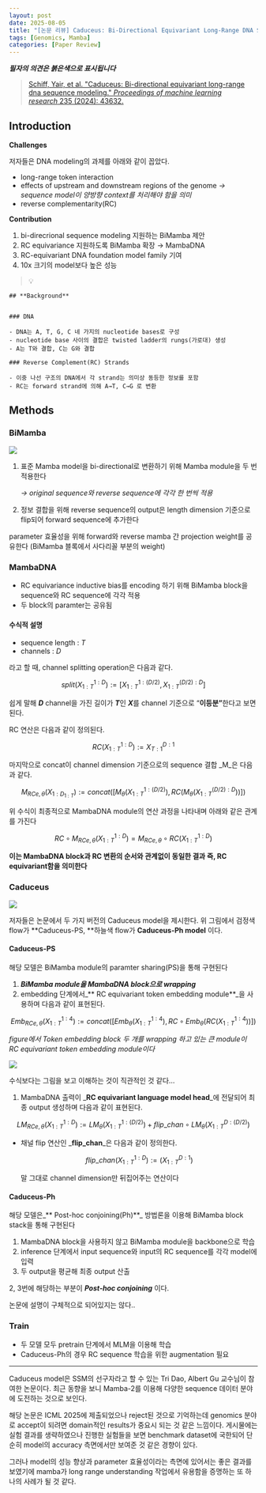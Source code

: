 ```yaml
---
layout: post
date: 2025-08-05
title: "[논문 리뷰] Caduceus: Bi-Directional Equivariant Long-Range DNA Sequence Modeling"
tags: [Genomics, Mamba]
categories: [Paper Review]
---
```


<span class="notion-red">_**필자의 의견은 붉은색으로 표시됩니다**_</span>


> [Schiff, Yair, et al. "Caduceus: Bi-directional equivariant long-range dna sequence modeling." ](https://pmc.ncbi.nlm.nih.gov/articles/PMC12189541/)[_Proceedings of machine learning research_](https://pmc.ncbi.nlm.nih.gov/articles/PMC12189541/)[ 235 (2024): 43632.](https://pmc.ncbi.nlm.nih.gov/articles/PMC12189541/)



## Introduction


**Challenges**


저자들은 DNA modeling의 과제를 아래와 같이 꼽았다.

- long-range token interaction
- effects of upstream and downstream regions of the genome 
_→ sequence model이 양방향 context를 처리해야 함을 의미_
- reverse complementarity(RC)

**Contribution**

1. bi-direcrional sequence modeling 지원하는 BiMamba 제안
1. RC equivariance 지원하도록 BiMamba 확장 → MambaDNA
1. RC-equivariant DNA foundation model family 기여
1. 10x 크기의 model보다 높은 성능

> 💡 


	## **Background**


	### DNA

	- DNA는 A, T, G, C 네 가지의 nucleotide bases로 구성
	- nucleotide base 사이의 결합은 twisted ladder의 rungs(가로대) 생성
	- A는 T와 결합, C는 G와 결합

	### Reverse Complement(RC) Strands

	- 이중 나선 구조의 DNA에서 각 strand는 의미상 동등한 정보를 포함
	- RC는 forward strand에 의해 A→T, C→G 로 변환


## Methods



### BiMamba


![](https://prod-files-secure.s3.us-west-2.amazonaws.com/542b861c-36a8-4051-84e5-8804b6728dba/2c247d59-7815-4980-99f0-8f0d21f445a7/image.png?X-Amz-Algorithm=AWS4-HMAC-SHA256&X-Amz-Content-Sha256=UNSIGNED-PAYLOAD&X-Amz-Credential=ASIAZI2LB466TBRO2R3Z%2F20250919%2Fus-west-2%2Fs3%2Faws4_request&X-Amz-Date=20250919T110108Z&X-Amz-Expires=3600&X-Amz-Security-Token=IQoJb3JpZ2luX2VjEFoaCXVzLXdlc3QtMiJHMEUCIB1Lkwpb6t3DSd28okFRX7zZsRgnmVfO5E4uHcl9w9aPAiEAl9F3FTrE4aohvcOVkC5X7Gstgwvq3w%2BQ%2Bfz5affkIL4qiAQI0%2F%2F%2F%2F%2F%2F%2F%2F%2F%2F%2FARAAGgw2Mzc0MjMxODM4MDUiDBgWCz%2BhAIBhoW0yIyrcA%2Baj5RqxwJiu77yfY6CA2ezzPI6o0KmkzaVXtHHZpoHksPHBKvEA9QKURra0K0pvCHL%2FJHKqiWC5akbkbAS%2BipdtT%2BrYcU6WysXy7NI%2BB6GG%2FJDptxaC7%2B1cY8OGOgTNBUn6fkShE%2FBozthSAHgVFLykS%2BnZsJPhM30h1qMRO5PLmtUo6Zg4DsfbfCJxCb%2FRaUhkmtX0y023eqtV0CNL9w22SAvIwCl142iqjRHV%2B%2FKyVB8%2BmLgtdETb2gzemBkmBadbiizcdjqseQkZ2XEZratKpY3rlp17XCe18gkSXCbbeGOxzaEZPZ1G1q7J%2FqHmHBCR844aJKFZFMrgYduUmjfdFTNc40UpDug2by2XoQqPRUb3CK9UN%2F7BWRelK60WYtbayVW1ZKVJSIJaSidjXuORcw9wFtK7%2Bufrowb6zMoCbI3He5cqzTuO8z1gsOqbxUg6O9rfVa5q4VC84y8jIpi%2BdJHL1I5Mt5bps9oQAixSce3ZGk4v3VMV8gaebV8YcKgvsvBVS4IPe%2Bx1FS0oObS3ykK4UilqQQqxgLw8NZ9Zh2J66Pu2%2F7lPuynoX7ThyxJMYyn22YyYiyFwu13zjskMl2AqSLCPbuH96dkYj6GqA%2BxrQn8I%2F3E0lD%2ByMNPatMYGOqUB0Bgfyg9dX6U12AEBR9mT9vyNiPIoWplG8maIkwn%2B80ELqc1aXyouRQCMi5IsRYCEBgfVDNElugK3AiKcNYVL9ULOs86XjOeOM1jD0710%2B1k4z14xmtdiwcw6Rs6dWG2gcENgPCI5J%2FHMl3Zp2yUmHSlN2ZG3JtrlKxJDn4P1bnLoMV5m8gvwgRt4SFTWpTezeXuWmuO1lVT1LAtbKzIHh%2FE3yBIU&X-Amz-Signature=309a84924605363f9d48cdb8d965f7c9d482415cf78a7883453149c79655adea&X-Amz-SignedHeaders=host&x-amz-checksum-mode=ENABLED&x-id=GetObject)

1. 표준 Mamba model을 bi-directional로 변환하기 위해 Mamba module을 두 번 적용한다

	_→ original sequence와 reverse sequence에 각각 한 번씩 적용_

1. 정보 결합을 위해 reverse sequence의 output은 length dimension 기준으로 flip되어 forward sequence에 추가한다

parameter 효율성을 위해 forward와 reverse mamba 간 projection weight를 공유한다 (BiMamba 블록에서 사다리꼴 부분의 weight)



### MambaDNA

- RC equivariance inductive bias를 encoding 하기 위해 BiMamba block을 sequence와 RC sequence에 각각 적용
- 두 block의 paramter는 공유됨


#### 수식적 설명

- sequence length : _T_
- channels : _D_

라고 할 때,  channel splitting operation은 다음과 같다.


$$
split(X^{1:D}_{1:T}):=[X^{1:(D/2)}_{1:T},X^{(D/2):D}_{1:T}]
$$


<span class="notion-red">쉽게 말해 </span><span class="notion-red">_**D**_</span><span class="notion-red"> channel을 가진 길이가 </span><span class="notion-red">_**T**_</span><span class="notion-red">인 </span><span class="notion-red">_**X**_</span><span class="notion-red">를 channel 기준으로 “</span><span class="notion-red">**이등분”**</span><span class="notion-red">한다고 보면 된다.</span>


RC 연산은 다음과 같이 정의된다.


$$
RC(X^{1:D}_{1:T}):=X^{D:1}_{T:1}
$$


마지막으로 concat이 channel dimension 기준으로의 sequence 결합 _M_은 다음과 같다.


$$
M_{RCe,\theta}(X_{1:D_{1:T}}):=concat([M_{\theta}(X^{1:(D/2)}_{1:T}),RC(M_{\theta}(X^{(D/2):D}_{1:T}))])
$$


위 수식이 최종적으로 MambaDNA module의 연산 과정을 나타내며 아래와 같은 관계를 가진다


$$
RC\circ M_{RCe,\theta}(X^{1:D}_{1:T}) = M_{RCe,\theta} \circ RC(X^{1:D}_{1:T})
$$


**이는 MambaDNA block과 RC 변환의 순서와 관계없이 동일한 결과 즉, RC equivariant함을 의미한다**



### Caduceus


![](https://prod-files-secure.s3.us-west-2.amazonaws.com/542b861c-36a8-4051-84e5-8804b6728dba/f94a60d7-8145-473b-aef9-7c68d3ec604a/image.png?X-Amz-Algorithm=AWS4-HMAC-SHA256&X-Amz-Content-Sha256=UNSIGNED-PAYLOAD&X-Amz-Credential=ASIAZI2LB466TBRO2R3Z%2F20250919%2Fus-west-2%2Fs3%2Faws4_request&X-Amz-Date=20250919T110108Z&X-Amz-Expires=3600&X-Amz-Security-Token=IQoJb3JpZ2luX2VjEFoaCXVzLXdlc3QtMiJHMEUCIB1Lkwpb6t3DSd28okFRX7zZsRgnmVfO5E4uHcl9w9aPAiEAl9F3FTrE4aohvcOVkC5X7Gstgwvq3w%2BQ%2Bfz5affkIL4qiAQI0%2F%2F%2F%2F%2F%2F%2F%2F%2F%2F%2FARAAGgw2Mzc0MjMxODM4MDUiDBgWCz%2BhAIBhoW0yIyrcA%2Baj5RqxwJiu77yfY6CA2ezzPI6o0KmkzaVXtHHZpoHksPHBKvEA9QKURra0K0pvCHL%2FJHKqiWC5akbkbAS%2BipdtT%2BrYcU6WysXy7NI%2BB6GG%2FJDptxaC7%2B1cY8OGOgTNBUn6fkShE%2FBozthSAHgVFLykS%2BnZsJPhM30h1qMRO5PLmtUo6Zg4DsfbfCJxCb%2FRaUhkmtX0y023eqtV0CNL9w22SAvIwCl142iqjRHV%2B%2FKyVB8%2BmLgtdETb2gzemBkmBadbiizcdjqseQkZ2XEZratKpY3rlp17XCe18gkSXCbbeGOxzaEZPZ1G1q7J%2FqHmHBCR844aJKFZFMrgYduUmjfdFTNc40UpDug2by2XoQqPRUb3CK9UN%2F7BWRelK60WYtbayVW1ZKVJSIJaSidjXuORcw9wFtK7%2Bufrowb6zMoCbI3He5cqzTuO8z1gsOqbxUg6O9rfVa5q4VC84y8jIpi%2BdJHL1I5Mt5bps9oQAixSce3ZGk4v3VMV8gaebV8YcKgvsvBVS4IPe%2Bx1FS0oObS3ykK4UilqQQqxgLw8NZ9Zh2J66Pu2%2F7lPuynoX7ThyxJMYyn22YyYiyFwu13zjskMl2AqSLCPbuH96dkYj6GqA%2BxrQn8I%2F3E0lD%2ByMNPatMYGOqUB0Bgfyg9dX6U12AEBR9mT9vyNiPIoWplG8maIkwn%2B80ELqc1aXyouRQCMi5IsRYCEBgfVDNElugK3AiKcNYVL9ULOs86XjOeOM1jD0710%2B1k4z14xmtdiwcw6Rs6dWG2gcENgPCI5J%2FHMl3Zp2yUmHSlN2ZG3JtrlKxJDn4P1bnLoMV5m8gvwgRt4SFTWpTezeXuWmuO1lVT1LAtbKzIHh%2FE3yBIU&X-Amz-Signature=936e32446f96c20969a9c8df918e607cb2101430f43a713a137744e652a69143&X-Amz-SignedHeaders=host&x-amz-checksum-mode=ENABLED&x-id=GetObject)


저자들은 논문에서 두 가지 버전의 Caduceus model을 제시한다. 위 그림에서 검정색 flow가 **Caduceus-PS, **하늘색 flow가 **Caduceus-Ph model** 이다.



#### Caduceus-PS


해당 모델은 BiMamba module의 paramter sharing(PS)을 통해 구현된다

1. _**BiMamba module을 MambaDNA block으로 wrapping**_
1. embedding 단계에서_** RC equivariant token embedding module**_을 사용하며 다음과 같이 표현된다.

$$
Emb_{RCe,\theta}(X^{1:4}_{1:T}):=concat([Emb_{\theta}(X^{1:4}_{1:T}),RC \circ Emb_{\theta}(RC(X^{1:4}_{1:T}))])
$$


_figure에서 Token embedding block 두 개를 wrapping 하고 있는 큰 module이 RC equivariant token embedding module이다_


![](https://prod-files-secure.s3.us-west-2.amazonaws.com/542b861c-36a8-4051-84e5-8804b6728dba/b175e4da-71eb-4e91-8c23-a06dabe673c9/image.png?X-Amz-Algorithm=AWS4-HMAC-SHA256&X-Amz-Content-Sha256=UNSIGNED-PAYLOAD&X-Amz-Credential=ASIAZI2LB466TBRO2R3Z%2F20250919%2Fus-west-2%2Fs3%2Faws4_request&X-Amz-Date=20250919T110109Z&X-Amz-Expires=3600&X-Amz-Security-Token=IQoJb3JpZ2luX2VjEFoaCXVzLXdlc3QtMiJHMEUCIB1Lkwpb6t3DSd28okFRX7zZsRgnmVfO5E4uHcl9w9aPAiEAl9F3FTrE4aohvcOVkC5X7Gstgwvq3w%2BQ%2Bfz5affkIL4qiAQI0%2F%2F%2F%2F%2F%2F%2F%2F%2F%2F%2FARAAGgw2Mzc0MjMxODM4MDUiDBgWCz%2BhAIBhoW0yIyrcA%2Baj5RqxwJiu77yfY6CA2ezzPI6o0KmkzaVXtHHZpoHksPHBKvEA9QKURra0K0pvCHL%2FJHKqiWC5akbkbAS%2BipdtT%2BrYcU6WysXy7NI%2BB6GG%2FJDptxaC7%2B1cY8OGOgTNBUn6fkShE%2FBozthSAHgVFLykS%2BnZsJPhM30h1qMRO5PLmtUo6Zg4DsfbfCJxCb%2FRaUhkmtX0y023eqtV0CNL9w22SAvIwCl142iqjRHV%2B%2FKyVB8%2BmLgtdETb2gzemBkmBadbiizcdjqseQkZ2XEZratKpY3rlp17XCe18gkSXCbbeGOxzaEZPZ1G1q7J%2FqHmHBCR844aJKFZFMrgYduUmjfdFTNc40UpDug2by2XoQqPRUb3CK9UN%2F7BWRelK60WYtbayVW1ZKVJSIJaSidjXuORcw9wFtK7%2Bufrowb6zMoCbI3He5cqzTuO8z1gsOqbxUg6O9rfVa5q4VC84y8jIpi%2BdJHL1I5Mt5bps9oQAixSce3ZGk4v3VMV8gaebV8YcKgvsvBVS4IPe%2Bx1FS0oObS3ykK4UilqQQqxgLw8NZ9Zh2J66Pu2%2F7lPuynoX7ThyxJMYyn22YyYiyFwu13zjskMl2AqSLCPbuH96dkYj6GqA%2BxrQn8I%2F3E0lD%2ByMNPatMYGOqUB0Bgfyg9dX6U12AEBR9mT9vyNiPIoWplG8maIkwn%2B80ELqc1aXyouRQCMi5IsRYCEBgfVDNElugK3AiKcNYVL9ULOs86XjOeOM1jD0710%2B1k4z14xmtdiwcw6Rs6dWG2gcENgPCI5J%2FHMl3Zp2yUmHSlN2ZG3JtrlKxJDn4P1bnLoMV5m8gvwgRt4SFTWpTezeXuWmuO1lVT1LAtbKzIHh%2FE3yBIU&X-Amz-Signature=4ba39f4d64d1bc1c6bf22e4364e9a21d8efbe314c35e71b4790d81cc8410db57&X-Amz-SignedHeaders=host&x-amz-checksum-mode=ENABLED&x-id=GetObject)


<span class="notion-red">수식보다는 그림을 보고 이해하는 것이 직관적인 것 같다…</span>

1. MambaDNA 출력이 _**RC equivariant language model head**_에 전달되어 최종 output 생성하며 다음과 같이 표현된다.

$$
LM_{RCe,\theta}(X^{1:D}_{1:T}):= LM_{\theta}(X^{1:(D/2)}_{1:T})+flip\_chan\circ LM_{\theta}(X^{D:(D/2)}_{1:T})
$$

- 채널 flip 연산인 _**flip\_chan**_은 다음과 같이 정의한다.

	$$
	flip\_chan(X^{1:D}_{1:T}):=(X^{D:1}_{1:T})
	$$


	말 그대로 channel dimension만 뒤집어주는 연산이다



#### Caduceus-Ph


해당 모델은_** Post-hoc conjoining(Ph)**_ 방법론을 이용해 BiMamba block stack을 통해 구현된다

1. MambaDNA block을 사용하지 않고 BiMamba module을 backbone으로 학습
1. inference 단계에서 input sequence와 input의 RC sequence를 각각 model에 입력
1. 두 output을 평균해 최종 output 산출

2, 3번에 해당하는 부분이 _**Post-hoc conjoining**_ 이다.


<span class="notion-red">논문에 설명이 구체적으로 되어있지는 않다..</span>



### Train

- 두 모델 모두 pretrain 단계에서 MLM을 이용해 학습
- Caduceus-Ph의 경우 RC sequence 학습을 위한 augmentation 필요

---


<span class="notion-red">Caduceus model은 SSM의 선구자라고 할 수 있는 Tri Dao, Albert Gu 교수님이 참여한 논문이다. 최근 동향을 보니 Mamba-2를 이용해 다양한 sequence 데이터 분야에 도전하는 것으로 보인다.</span>


<span class="notion-red">해당 논문은 ICML 2025에 제출되었으나 reject된 것으로 기억하는데 genomics 분야로 accept이 되려면 domain적인 results가 중요시 되는 것 같은 느낌이다. 게시물에는 실험 결과를 생략하였으나 진행한 실험들을 보면 benchmark dataset에 국한되어 단순히 model의 accuracy 측면에서만 보여준 것 같은 경향이 있다.</span>


<span class="notion-red">그러나 model의 성능 향상과 parameter 효율성이라는 측면에 있어서는 좋은 결과를 보였기에 mamba가 long range understanding 작업에서 유용함을 증명하는 또 하나의 사례가 될 것 같다.</span>

